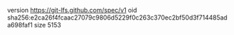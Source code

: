version https://git-lfs.github.com/spec/v1
oid sha256:e2ca26f4fcaac27079c9806d5229f0c263c370ec2bf50d3f714485ada698faf1
size 5153
